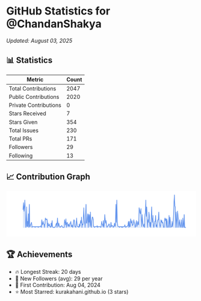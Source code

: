 # GitHub Statistics for @ChandanShakya
*Updated: August 03, 2025*

## 📊 Statistics
| Metric | Count |
|--------|--------|
| Total Contributions | 2047 |
| Public Contributions | 2020 |
| Private Contributions | 0 |
| Stars Received | 7 |
| Stars Given | 354 |
| Total Issues | 230 |
| Total PRs | 171 |
| Followers | 29 |
| Following | 13 |

## 📈 Contribution Graph

![Contribution Graph](./contribution_graph.png)

## 🏆 Achievements

- 🔥 Longest Streak: 20 days
- 👥 New Followers (avg): 29 per year
- 📅 First Contribution: Aug 04, 2024
- ⭐ Most Starred: kurakahani.github.io (3 stars)
